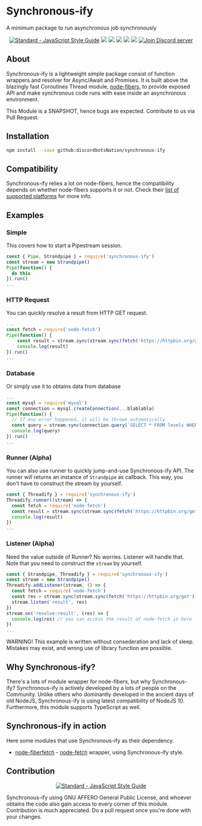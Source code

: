 <!-- markdownlint-disable-->
# Synchronous-ify
A minimum package to run asynchronous job synchronously

<p align="center">
  <a href="https://standardjs.com"><img src="https://badgen.net/badge/code%20style/standard/cyan" alt="Standard - JavaScript Style Guide"></a>
  <a href="https://travis-ci.com"><img src="https://travis-ci.com/discordbotsNation/synchronous-ify.svg?branch=master"></a>
  <a href="https://github.com/discordbotsNation/synchronous-ify/blob/master/LICENSE"><img src="https://badgen.net/github/license/discordbotsNation/synchronous-ify"></a>
  <a href="https://nodejs.org"><img src="https://badgen.net/badge/platform/nodejs?list=1"></a>
  <a href="https://github.com/discordbotsNation/synchronous-ify/"><img src="https://badgen.net/github/status/discordbotsNation/synchronous-ify"></a>
  <a href="https://www.patreon.com/lolization"><img src="https://badgen.net/badge/become/a%20patron/F96854"></a>
  <a href="https://discordbots.xyz/invite"><img src="https://discordapp.com/api/guilds/411750522345881621/embed.png" alt="Join Discord server"/></a>
</p> 

## About
Synchronous-ify is a lightweight simple package consist of function wrappers and resolver for Async/Await and Promises. It is built above the blazingly fast Coroutines Thread module, [node-fibers](https://github.com/laverdet/node-fibers), to provide exposed API and make synchronous code runs with ease inside an asynchronous environment.

This Module is a SNAPSHOT, hence bugs are expected. Contribute to us via Pull Request.

## Installation
```sh
npm install --save github:discordbotsNation/synchronous-ify
```

## Compatibility
Synchronous-ify relies a lot on node-fibers, hence the compatibility depends on whether node-fibers supports it or not. Check their [list of supported platforms](https://github.com/laverdet/node-fibers#supported-platforms) for more info.

## Examples
### Simple
This covers how to start a Pipestream session.
```js
const { Pipe, Strandpipe } = require('synchronous-ify')
const stream = new Strandpipe()
Pipe(function() {
  do this
}).run()
...
```

### HTTP Request
You can quickly resolve a result from HTTP GET request.
```js
...
const fetch = require('node-fetch')
Pipe(function() { 
    const result = stream.sync(stream.sync(fetch('https://httpbin.org/get').json())) // Obtains the JSON result
    console.log(result)
}).run()
...
```

### Database
Or simply use it to obtains data from database
```js
...
const mysql = require('mysql')
const connection = mysql.createConnection(...blablabla)
Pipe(function() {
  // If any error happened, it will be thrown automatically
  const query = stream.sync(connection.query(`SELECT * FROM levels WHERE userId = '${user.uuid}'`))
  console.log(query)
}).run()
...
```

### Runner (Alpha)
You can also use runner to quickly jump-and-use Synchronous-ify API.
The runner will returns an instance of `Strandpipe` as callback. This way, you don't have to construct the stream by yourself.
```js
const { Threadify } = require('synchronous-ify')
Threadify.runner((stream) => {
  const fetch = require('node-fetch')
  const result = stream.sync(stream.sync(fetch('https://httpbin.org/get').json()))
  console.log(result)
})
...
```

### Listener (Alpha)
Need the value outside of Runner? No worries. Listener will handle that.
Note that you need to construct the `stream` by yourself.
```js
const { Strandpipe, Threadify } = require('synchronous-ify')
const stream = new Strandpipe()
Threadify.addListener(stream, () => {
  const fetch = require('node-fetch')
  const res = stream.sync(stream.sync(fetch('https://httpbin.org/get')).json())
  stream.listen('result', res)
})
stream.on('resolve:result', (res) => {
  console.log(res) // you can access the result of node-fetch in here
})
...
```

WARNING! This example is written without consederation and lack of sleep. Mistakes may exist, and wrong use of library function are possible.

## Why Synchronous-ify?
There's a lots of module wrapper for node-fibers, but why Synchronous-ify?
Synchronous-ify is actively developed by a lots of people on the Community. Unlike others who dominantly developed in the ancient days of old NodeJS, Synchronous-ify is using latest compatibility of NodeJS 10. Furthermore, this module supports TypeScript as well.

## Synchronous-ify in action
Here some modules that use Synchronous-ify as their dependency.
- [node-fiberfetch](https://github.com/discordbotsNation/node-fiberfetch) - [node-fetch](https://github.com/bitinn/node-fetch) wrapper, using Synchronous-ify style.

## Contribution
<p align="center">
  <a href="https://github.com/standard/standard"><img src="https://cdn.rawgit.com/standard/standard/master/badge.svg" alt="Standard - JavaScript Style Guide"></a>
</p>
Synchronous-ify using GNU AFFERO General Public License, and whoever obtains the code also gain access to every corner of this module. Contribution is much appreciated. Do a pull request once you're done with your changes.
